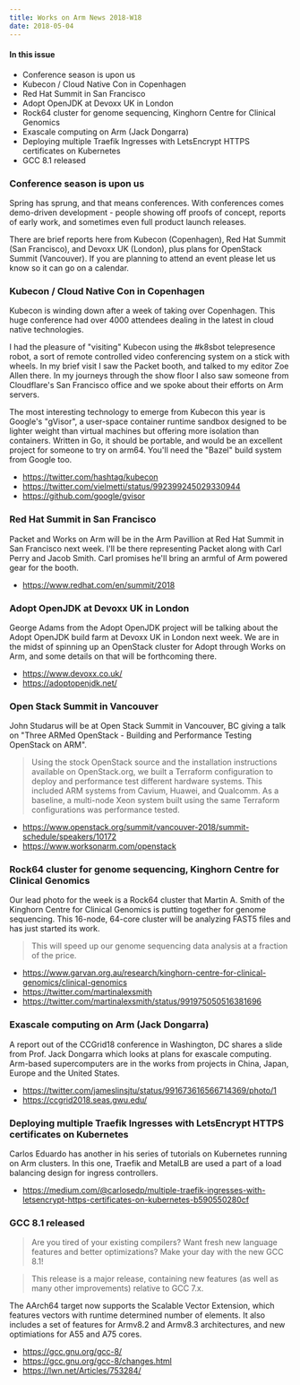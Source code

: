 ```yaml
---
title: Works on Arm News 2018-W18
date: 2018-05-04
---
```


#### In this issue

* Conference season is upon us
* Kubecon / Cloud Native Con in Copenhagen
* Red Hat Summit in San Francisco
* Adopt OpenJDK at Devoxx UK in London
* Rock64 cluster for genome sequencing, Kinghorn Centre for Clinical Genomics
* Exascale computing on Arm (Jack Dongarra)
* Deploying multiple Traefik Ingresses with LetsEncrypt HTTPS certificates on Kubernetes
* GCC 8.1 released

### Conference season is upon us

Spring has sprung, and that means conferences. 
With conferences comes demo-driven development -
people showing off proofs of concept, reports of
early work, and sometimes even full product launch
releases. 

There are brief reports here from Kubecon (Copenhagen),
Red Hat Summit (San Francisco), and Devoxx UK (London),
plus plans for OpenStack Summit (Vancouver).
If you are planning to attend an event please let us
know so it can go on a calendar.

### Kubecon / Cloud Native Con in Copenhagen

Kubecon is winding down after a week of taking over
Copenhagen. This huge conference had over 4000 attendees
dealing in the latest in cloud native technologies.

I had the pleasure of "visiting" Kubecon using the #k8sbot
telepresence robot, a sort of remote controlled video
conferencing system on a stick with wheels. In my brief
visit I saw the Packet booth, and talked to my editor
Zoe Allen there. In my journeys through the show floor I 
also saw someone from Cloudflare's San Francisco office
and we spoke about their efforts on Arm servers.

The most interesting technology to emerge from Kubecon
this year is Google's "gVisor", a user-space container
runtime sandbox designed to be lighter weight than virtual
machines but offering more isolation than containers. 
Written in Go, it should be portable, and would be
an excellent project for someone to try on arm64.
You'll need the "Bazel" build system from Google too.

* https://twitter.com/hashtag/kubecon
* https://twitter.com/vielmetti/status/992399245029330944
* https://github.com/google/gvisor

### Red Hat Summit in San Francisco

Packet and Works on Arm will be in the Arm Pavillion at
Red Hat Summit in San Francisco next week. I'll be there
representing Packet along with Carl Perry and Jacob Smith.
Carl promises he'll bring an armful of Arm powered gear
for the booth.

* https://www.redhat.com/en/summit/2018

### Adopt OpenJDK at Devoxx UK in London

George Adams from the Adopt OpenJDK project will be talking
about the Adopt OpenJDK build farm at Devoxx UK in London
next week. We are in the midst of spinning up an OpenStack
cluster for Adopt through Works on Arm, and some details
on that will be forthcoming there.

* https://www.devoxx.co.uk/
* https://adoptopenjdk.net/

### Open Stack Summit in Vancouver

John Studarus will be at Open Stack Summit in Vancouver, BC giving
a talk on "Three ARMed OpenStack - Building and Performance Testing
OpenStack on ARM".

> Using the stock OpenStack source and the installation instructions
available on OpenStack.org, we built a Terraform configuration to
deploy and performance test different hardware systems. This included
ARM systems from Cavium, Huawei, and Qualcomm. As a baseline, a
multi-node Xeon system built using the same Terraform configurations
was performance tested.

* https://www.openstack.org/summit/vancouver-2018/summit-schedule/speakers/10172
* https://www.worksonarm.com/openstack

### Rock64 cluster for genome sequencing, Kinghorn Centre for Clinical Genomics

Our lead photo for the week is a Rock64 cluster that Martin
A. Smith of the Kinghorn Centre for Clinical Genomics is putting
together for genome sequencing. This 16-node, 64-core cluster
will be analyzing FAST5 files and has just started its work.

> This will speed up our genome sequencing data analysis at a fraction of the price.

* https://www.garvan.org.au/research/kinghorn-centre-for-clinical-genomics/clinical-genomics
* https://twitter.com/martinalexsmith
* https://twitter.com/martinalexsmith/status/991975050516381696

### Exascale computing on Arm (Jack Dongarra)

A report out of the CCGrid18 conference in Washington, DC shares a
slide from Prof. Jack Dongarra which looks at plans for exascale
computing. Arm-based supercomputers are in the works from projects
in China, Japan, Europe and the United States.

* https://twitter.com/jameslinsjtu/status/991673616566714369/photo/1
* https://ccgrid2018.seas.gwu.edu/

### Deploying multiple Traefik Ingresses with LetsEncrypt HTTPS certificates on Kubernetes

Carlos Eduardo has another in his series of tutorials on Kubernetes
running on Arm clusters. In this one, Traefik and MetalLB are used
a part of a load balancing design for ingress controllers.

* https://medium.com/@carlosedp/multiple-traefik-ingresses-with-letsencrypt-https-certificates-on-kubernetes-b590550280cf

### GCC 8.1 released

> Are you tired of your existing compilers?
> Want fresh new language features and better optimizations?
> Make your day with the new GCC 8.1!

> This release is a major release, containing new features (as well as many other improvements) relative to GCC 7.x.

The AArch64 target now supports the Scalable Vector Extension, which
features vectors with runtime determined number of elements. It also
includes a set of features for Armv8.2 and Armv8.3 architectures,
and new optimiations for A55 and A75 cores.

* https://gcc.gnu.org/gcc-8/
* https://gcc.gnu.org/gcc-8/changes.html
* https://lwn.net/Articles/753284/


